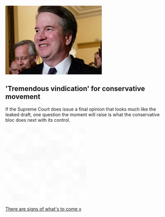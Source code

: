 
!['Tremendous vindication' for conservative movement](./20220505055845.png)
## 'Tremendous vindication' for conservative movement

If the Supreme Court does issue a final opinion that looks much like the leaked draft, one question the moment will raise is what the conservative bloc does next with its control.

![pic](../square_bg.png)

[There are signs of what's to come »](https://www.yahoo.com/news/conservative-legal-movement-long-sought-113940488.html)
